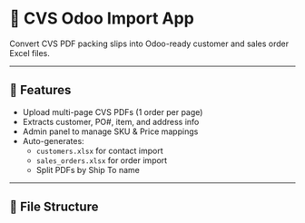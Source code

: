 # 🧾 CVS Odoo Import App

Convert CVS PDF packing slips into Odoo-ready customer and sales order Excel files.

---

## 🚀 Features

- Upload multi-page CVS PDFs (1 order per page)
- Extracts customer, PO#, item, and address info
- Admin panel to manage SKU & Price mappings
- Auto-generates:
  - `customers.xlsx` for contact import
  - `sales_orders.xlsx` for order import
  - Split PDFs by Ship To name

---

## 📂 File Structure

